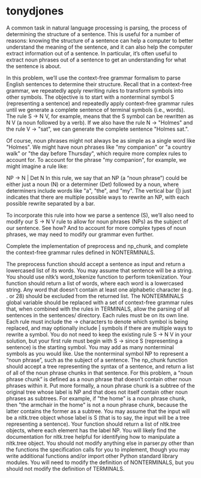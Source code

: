 # tonydjones

A common task in natural language processing is parsing, the process of determining the structure of a sentence. This is useful for a number of reasons: knowing the structure of a sentence can help a computer to better understand the meaning of the sentence, and it can also help the computer extract information out of a sentence. In particular, it’s often useful to extract noun phrases out of a sentence to get an understanding for what the sentence is about.

In this problem, we’ll use the context-free grammar formalism to parse English sentences to determine their structure. Recall that in a context-free grammar, we repeatedly apply rewriting rules to transform symbols into other symbols. The objective is to start with a nonterminal symbol S (representing a sentence) and repeatedly apply context-free grammar rules until we generate a complete sentence of terminal symbols (i.e., words). The rule S -> N V, for example, means that the S symbol can be rewritten as N V (a noun followed by a verb). If we also have the rule N -> "Holmes" and the rule V -> "sat", we can generate the complete sentence "Holmes sat.".

Of course, noun phrases might not always be as simple as a single word like "Holmes". We might have noun phrases like "my companion" or "a country walk" or "the day before Thursday", which require more complex rules to account for. To account for the phrase "my companion", for example, we might imagine a rule like:

NP -> N | Det N
In this rule, we say that an NP (a “noun phrase”) could be either just a noun (N) or a determiner (Det) followed by a noun, where determiners include words like "a", "the", and "my". The vertical bar (|) just indicates that there are multiple possible ways to rewrite an NP, with each possible rewrite separated by a bar.

To incorporate this rule into how we parse a sentence (S), we’ll also need to modify our S -> N V rule to allow for noun phrases (NPs) as the subject of our sentence. See how? And to account for more complex types of noun phrases, we may need to modify our grammar even further.

Complete the implementation of preprocess and np_chunk, and complete the context-free grammar rules defined in NONTERMINALS.

The preprocess function should accept a sentence as input and return a lowercased list of its words.
You may assume that sentence will be a string.
You should use nltk’s word_tokenize function to perform tokenization.
Your function should return a list of words, where each word is a lowercased string.
Any word that doesn’t contain at least one alphabetic character (e.g. . or 28) should be excluded from the returned list.
The NONTERMINALS global variable should be replaced with a set of context-free grammar rules that, when combined with the rules in TERMINALS, allow the parsing of all sentences in the sentences/ directory.
Each rules must be on its own line. Each rule must include the -> characters to denote which symbol is being replaced, and may optionally include | symbols if there are multiple ways to rewrite a symbol.
You do not need to keep the existing rule S -> N V in your solution, but your first rule must begin with S -> since S (representing a sentence) is the starting symbol.
You may add as many nonterminal symbols as you would like.
Use the nonterminal symbol NP to represent a “noun phrase”, such as the subject of a sentence.
The np_chunk function should accept a tree representing the syntax of a sentence, and return a list of all of the noun phrase chunks in that sentence.
For this problem, a “noun phrase chunk” is defined as a noun phrase that doesn’t contain other noun phrases within it. Put more formally, a noun phrase chunk is a subtree of the original tree whose label is NP and that does not itself contain other noun phrases as subtrees.
For example, if "the home" is a noun phrase chunk, then "the armchair in the home" is not a noun phrase chunk, because the latter contains the former as a subtree.
You may assume that the input will be a nltk.tree object whose label is S (that is to say, the input will be a tree representing a sentence).
Your function should return a list of nltk.tree objects, where each element has the label NP.
You will likely find the documentation for nltk.tree helpful for identifying how to manipulate a nltk.tree object.
You should not modify anything else in parser.py other than the functions the specification calls for you to implement, though you may write additional functions and/or import other Python standard library modules. You will need to modify the definition of NONTERMINALS, but you should not modify the definition of TERMINALS.
